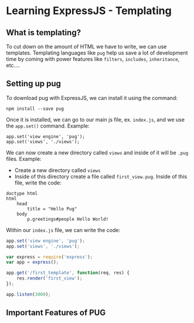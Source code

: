 # Learning ExpressJS - Templating

## What is templating?

To cut down on the amount of HTML we have to write, we can use templates. Templating languages like `pug` help us save a lot of development time by coming with power features like `filters`, `includes`, `inheritance`, etc....

## Setting up pug

To download pug with ExpressJS, we can install it using the command:

```
npm install --save pug
```

Once it is installed, we can go to our main js file, ex. `index.js`, and we use the `app.set()` command. Example:

```
app.set('view engine', 'pug');
app.set('views', './views');
```

We can now create a new directory called `views` and inside of it will be `.pug` files. Example:

- Create a new directory called `views`
- Inside of this directory create a file called `first_view.pug`. Inside of this file, write the code:

```
doctype html
html
    head
        title = "Hello Pug"
    body
        p.greetings#people Hello World!
```

Within our `index.js` file, we can write the code:

```javascript
app.set('view engine', 'pug');
app.set('views', './views');

var express = require('express');
var app = express();

app.get('/first_template', function(req, res) {
    res.render('first_view');
});

app.listen(3000);
```

## Important Features of PUG
